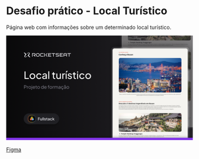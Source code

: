 # Desafio prático - Local Turístico

Página web com informações sobre um determinado local turístico.

![Pré-visualização](assets/Thumbnail.png)

[Figma](https://www.figma.com/community/file/1384542229391733447/local-turistico)

